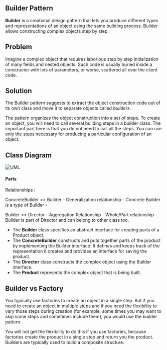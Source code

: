 ## **Builder Pattern**

**Builder** is a creational design pattern that lets you produce different types and representations of an object using the same building process. Builder allows constructing complex objects step by step.

## **Problem**

Imagine a complex object that requires laborious step by step initialization of many fields and nested objects. Such code is usually buried inside a constructor with lots of parameters, or worse, scattered all over the client code.

## **Solution**

The Builder pattern suggests to extract the object construction code out of its own class and move it to separate objects called *builders*.

The pattern organizes the object construction into a set of steps. To create an object, you will need to call several building steps in a builder class. The important part here is that you do not need to call all the steps. You can use only the steps necessary for producing a particular configuration of an object.

## **Class Diagram**

![UML](C:\Users\sumit.gupta\Documents\CleanCodeWorkshops\Tracks\DesignPatterns\Creational\BuilderPattern\Images\UML.png)

#### Parts

Relationships :

ConcreteBuilder <> Builder - Generalization relationship -  Concrete Builder is a type of Builder - 

Builder <> Director - Aggregation Relationship - Whole/Part relationship - Builder is part of Director and can belong to other class too.

- The **Builder** class specifies an abstract interface for creating parts of a Product object.
- The **ConcreteBuilder** constructs and puts together parts of the product by implementing the Builder interface. It defines and keeps track of the representation it creates and provides an interface for saving the product.
- The **Director** class constructs the complex object using the Builder interface.
- The **Product** represents the complex object that is being built.

## **Builder vs Factory**

You typically use factories to create an object in a single step. But if you need to create an object in multiple steps and if you need the flexibility to vary those steps during creation (for example, some times you may want to skip some steps and sometimes include them), you would use the builder pattern.

You will not get the flexibility to do this if you use factories, because factories create the product in a single step and return you the product. Builders are typically used to build a composite structure. 